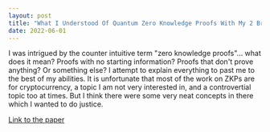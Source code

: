 ```yaml
---
layout: post
title: "What I Understood Of Quantum Zero Knowledge Proofs With My 2 Braincells"
date: 2022-06-01
---
```


I was intrigued by the counter intuitive term "zero knowledge proofs"... what does it mean? Proofs with no starting information? Proofs that don't prove anything? Or something else? I attempt to explain everything to past me to the best of my abilities.
It is unfortunate that most of the work on ZKPs are for cryptocurrency, a topic I am not very interested in, and a controvertial topic too at times. But I think there were some very neat concepts in there which I wanted to do justice.

[Link to the paper](https://bitpupper.github.io/documents/Quantum_zero_knowledge_proofs.pdf)
